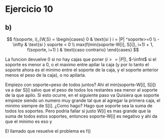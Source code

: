 # Ejercicio 10 
## b) 

$$
f(soporte, i)_{W,S} =
\begin{cases}
     0 & \text{si } i = |P| ^soporte>=0 \\
     -\infty & \text{si } soporte < 0 \\
     max(f(min(soporte-W[i], S[i]), i+1) + 1, f(soporte, i+1) ) & \text{caso contrario}
\end{cases}
$$

La funcion devuelve 0 si no hay cajas que poner ($i>=|P|$), $-\infnt$ si el soporte es menor a 0, o el maximo entre apilar la caja (y por lo tanto el soporte ahora es el minimo entre el soporte de la caja, y el soporte anterior menos el peso de la caja), o no apilarla. 

Empiezo con soporte=peso de todos juntos? Ahi el min(soporte-W[i], S[i]) va a dar S[i] salvo que el peso de todos los restantes sea menor al soporte de la que apilo. Si esto ocurre, en el siguiente paso va
Quisiera que soporte empieze siendo un numero muy grande tal que al agregar la primera caja, el minimo siempre de S[i]. ¿Como hago? Hago que soporte sea la suma de todos los soportes. Pero podria fallar si justo W[i] es mas grande que la suma de todos estos soportes, entonces soporte-W[i] es negativo y ahi da que el minimo es eso y 


El llamado que resuelve el problema es f()

##
